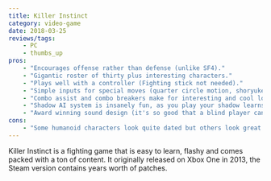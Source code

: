 ```yaml
---
title: Killer Instinct
category: video-game
date: 2018-03-25
reviews/tags:
    - PC
    - thumbs_up
pros:
    - "Encourages offense rather than defense (unlike SF4)."
    - "Gigantic roster of thirty plus interesting characters."
    - "Plays well with a controller (Fighting stick not needed)."
    - "Simple inputs for special moves (quarter circle motion, shoryuken motion, or back-forward motion)."
    - "Combo assist and combo breakers make for interesting and cool looking fights even at low level play."
    - "Shadow AI system is insanely fun, as you play your shadow learns to play like you and then you or other players can fight against it."
    - "Award winning sound design (it's so good that a blind player can compete at a high level in the game)."
cons:
    - "Some humanoid characters look quite dated but others look great."
---
```

Killer Instinct is a fighting game that is easy to learn, flashy and comes packed with a ton of content. It originally released on Xbox One in 2013, the Steam version contains years worth of patches.
